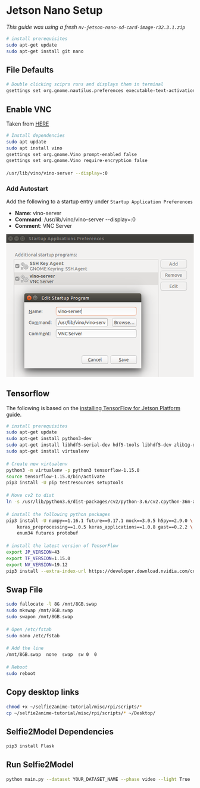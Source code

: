 # Jetson Nano Setup

*This guide was using a fresh `nv-jetson-nano-sd-card-image-r32.3.1.zip`*

```bash
# install prerequisites
sudo apt-get update
sudo apt-get install git nano
```

## File Defaults

```bash
# Double clicking sciprs runs and displays them in terminal
gsettings set org.gnome.nautilus.preferences executable-text-activation ask
```

## Enable VNC

Taken from [HERE](https://devtalk.nvidia.com/default/topic/1049193/jetson-nano/ubuntu-internal-error-when-selecting-desktop-sharing-in-settings-/post/5324922/#5324922)

```bash
# Install dependencies
sudo apt update
sudo apt install vino
gsettings set org.gnome.Vino prompt-enabled false
gsettings set org.gnome.Vino require-encryption false

/usr/lib/vino/vino-server --display=:0
```

### Add Autostart

Add the following to a startup entry under `Startup Application Preferences`

* **Name**: vino-server
* **Command**: /usr/lib/vino/vino-server --display=:0
* **Comment**: VNC Server

![Autostart VNC](img/autostart.png)

## Tensorflow

The following is based on the [installing TensorFlow for Jetson Platform](https://docs.nvidia.com/deeplearning/frameworks/install-tf-jetson-platform/index.html#prereqs) guide.

```bash
# install prerequisites
sudo apt-get update
sudo apt-get install python3-dev
sudo apt-get install libhdf5-serial-dev hdf5-tools libhdf5-dev zlib1g-dev zip libjpeg8-dev
sudo apt-get install virtualenv

# Create new virtualenv
python3 -m virtualenv -p python3 tensorflow-1.15.0
source tensorflow-1.15.0/bin/activate
pip3 install -U pip testresources setuptools

# Move cv2 to dist
ln -s /usr/lib/python3.6/dist-packages/cv2/python-3.6/cv2.cpython-36m-aarch64-linux-gnu.so ~/tensorflow-1.15.0/lib/python3.6/site-packages/cv2.so

# install the following python packages
pip3 install -U numpy==1.16.1 future==0.17.1 mock==3.0.5 h5py==2.9.0 \
    keras_preprocessing==1.0.5 keras_applications==1.0.8 gast==0.2.2 \
    enum34 futures protobuf

# install the latest version of TensorFlow
export JP_VERSION=43
export TF_VERSION=1.15.0
export NV_VERSION=19.12
pip3 install --extra-index-url https://developer.download.nvidia.com/compute/redist/jp/v$JP_VERSION tensorflow-gpu==$TF_VERSION+nv$NV_VERSION
```

## Swap File

```bash
sudo fallocate -l 8G /mnt/8GB.swap
sudo mkswap /mnt/8GB.swap
sudo swapon /mnt/8GB.swap

# Open /etc/fstab
sudo nano /etc/fstab

# Add the line
/mnt/8GB.swap  none  swap  sw 0  0

# Reboot
sudo reboot
```

## Copy desktop links

```bash
chmod +x ~/selfie2anime-tutorial/misc/rpi/scripts/*
cp ~/selfie2anime-tutorial/misc/rpi/scripts/* ~/Desktop/
```

## Selfie2Model Dependencies

```bash
pip3 install Flask
```

## Run Selfie2Model

```bash
python main.py --dataset YOUR_DATASET_NAME --phase video --light True
```
